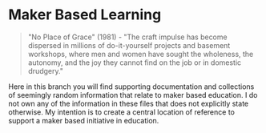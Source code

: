# Maker Based Learning

> "No Place of Grace" (1981) - "The craft impulse has become dispersed in millions of do-it-yourself projects and basement workshops, where men and women have sought the wholeness, the autonomy, and the joy they cannot find on the job or in domestic drudgery."

Here in this branch you will find supporting documentation and collections of seemingly random information that relate to maker based education. I do not own any of the information in these files that does not explicitly state otherwise. My intention is to create a central location of reference to support a maker based initiative in education.
